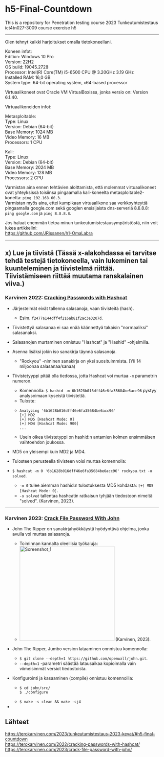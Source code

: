 # h5-Final-Countdown
This is a repository for Penetration testing course 2023 Tunkeutumistestaus ict4tn027-3009 course exercise h5

---
Olen tehnyt kaikki harjoitukset omalla tietokoneellani. </br>

Koneen infot: </br>
Edition: Windows 10 Pro </br>
Version: 22H2 </br>
OS build: 19045.2728 </br>
Processor: Intel(R) Core(TM) i5-6500 CPU @ 3.20GHz   3.19 GHz </br>
Installed RAM: 16,0 GB </br>
System type: 64-bit operating system, x64-based processor </br>

Virtuaalikoneet ovat Oracle VM VirtualBoxissa, jonka versio on: Version 6.1.40. </br>

Virtuaalikoneiden infot: </br>

Metasploitable: </br>
Type: Linux </br>
Version: Debian (64-bit) </br>
Base Memory: 1024 MB </br>
Video Memory: 16 MB </br>
Processors: 1 CPU

Kali: </br>
Type: Linux </br>
Version: Debian (64-bit) </br>
Base Memory: 2024 MB </br>
Video Memory: 128 MB </br>
Processors: 2 CPU

Varmistan aina ennen tehtävien aloittamista, että molemmat virtuaalikoneet ovat yhteyksissä toisiinsa pingaamalla kali-koneelta metasploitable2-konetta: `ping 192.168.60.3`. </br>
Varmistan myös aina, ettei kumpikaan virtuaalikone saa verkkoyhteyttä pingaamalla google.com sekä googlen ensisijaista dns-serveriä 8.8.8.8: `ping google.com` ja `ping 8.8.8.8`.

Jos haluat enemmän tietoa minun tunkeutumistestausympäristöstä, niin voit lukea artikkelini: </br>
https://github.com/JRissanen/h1-OmaLabra

---

## x) Lue ja tiivistä (Tässä x-alakohdassa ei tarvitse tehdä testejä tietokoneella, vain lukeminen tai kuunteleminen ja tiivistelmä riittää. Tiivistämiseen riittää muutama ranskalainen viiva.)

### Karvinen 2022: [Cracking Passwords with Hashcat](https://terokarvinen.com/2022/cracking-passwords-with-hashcat/)

* Järjestelmät eivät tallenna salasanoja, vaan tiivisteitä (hash).
  * Esim. `f2477a144dff4f216ab81f2ac3e3207d`.
* Tiivistettyä salasanaa ei saa enää käännettyä takaisin "normaaliksi" salasanaksi.

* Salasanojen murtaminen onnistuu "Hashcat" ja "Hashid" -ohjelmilla.
* Asenna lisäksi jokin iso sanakirja täynnä salasanoja.
  * "Rockyou" -niminen sanakirja on yksi suosituimmista. (Yli 14 miljoonaa salasanaa/sanaa)

* Tiivistetyyppi pitää olla tiedossa, jotta Hashcat voi murtaa `-m` parametrin numeron.
  * Komennolla: `$ hashid -m 6b1628b016dff46e6fa35684be6acc96` pystyy analysoimaan kyseistä tiivistettä.
  * Tuloste:
  * ```
    Analyzing '6b1628b016dff46e6fa35684be6acc96'
    [+] MD2 
    [+] MD5 [Hashcat Mode: 0]
    [+] MD4 [Hashcat Mode: 900]
    ...
    ```
  * Usein oikea tiivistetyppi on hashid:n antamien kolmen ensimmäisen vaihtoehdon joukossa.

* MD5 on yleisempi kuin MD2 ja MD4.
* Tulosteen perusteella tiivisteen voisi murtaa komennolla: 
* `$ hashcat -m 0 '6b1628b016dff46e6fa35684be6acc96' rockyou.txt -o solved`.
  * `-m 0` tulee aiemman hashid:n tulostuksesta MD5 kohdasta: `[+] MD5 [Hashcat Mode: 0]`.
  * `-o solved` tallentaa hashcatin ratkaisun tyhjään tiedostoon nimeltä "solved".
(Karvinen, 2023).

---

### Karvinen 2023: [Crack File Password With John](https://terokarvinen.com/2023/crack-file-password-with-john/)

* John The Ripper on sanakirjahyökkäystä hyödyntävä ohjelma, jonka avulla voi murtaa salasanoja.
  * Toiminnan kannalta oleellisia työkaluja:
   * <img width="310" alt="Screenshot_1" src="https://github.com/JRissanen/h5-Final-Countdown/assets/116954333/f94e09e2-11c4-47bb-80f5-2a42f02fbb88"> (Karvinen, 2023).

* John The Ripper, Jumbo version lataaminen onnnistuu komennolla:
  * `$ git clone --depth=1 https://github.com/openwall/john.git`.
   * `--depth=1` -parametri säästää latausaikaa kopioimalla vain viimeisimmät versiot tiedostoista.
* Konfigurointi ja kasaaminen (compile) onnistuu komennoilla:
  * ```
    $ cd john/src/	
    $ ./configure
    ```
  * `$ make -s clean && make -sj4`

* 



































## Lähteet
https://terokarvinen.com/2023/tunkeutumistestaus-2023-kevat/#h5-final-countdown </br>
https://terokarvinen.com/2022/cracking-passwords-with-hashcat/ </br>
https://terokarvinen.com/2023/crack-file-password-with-john/ </br>




